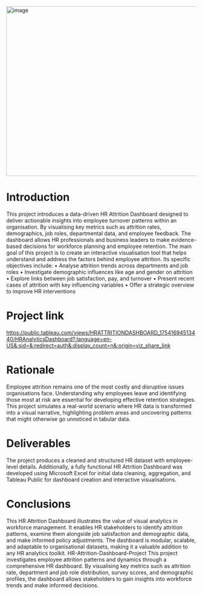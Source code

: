 <img width="940" height="448" alt="image" src="https://github.com/user-attachments/assets/2e6b4178-8fff-4398-aa03-8776686edcbf" />


# Introduction
This project introduces a data-driven HR Attrition Dashboard designed to deliver actionable insights into employee turnover patterns within an organisation. By visualising key metrics such as attrition rates, demographics, job roles, departmental data, and employee feedback. The dashboard allows HR professionals and business leaders to make evidence-based decisions for workforce planning and employee retention.
The main goal of this project is to create an interactive visualisation tool that helps understand and address the factors behind employee attrition. Its specific objectives include:
• Analyse attrition trends across departments and job roles
• Investigate demographic influences like age and gender on attrition
• Explore links between job satisfaction, pay, and turnover
• Present recent cases of attrition with key influencing variables
• Offer a strategic overview to improve HR interventions

# Project link
https://public.tableau.com/views/HRATTRITIONDASHBOARD_17541694513440/HRAnalyticsDashboard?:language=en-US&:sid=&:redirect=auth&:display_count=n&:origin=viz_share_link

# Rationale
Employee attrition remains one of the most costly and disruptive issues organisations face. Understanding why employees leave and identifying those most at risk are essential for developing effective retention strategies. This project simulates a real-world scenario where HR data is transformed into a visual narrative, highlighting problem areas and uncovering patterns that might otherwise go unnoticed in tabular data.

# Deliverables
The project produces a cleaned and structured HR dataset with employee-level details. Additionally, a fully functional HR Attrition Dashboard was developed using Microsoft Excel for initial data cleaning, aggregation, and Tableau Public for dashboard creation and interactive visualisations.

# Conclusions
This HR Attrition Dashboard illustrates the value of visual analytics in workforce management. It enables HR stakeholders to identify attrition patterns, examine them alongside job satisfaction and demographic data, and make informed policy adjustments. The dashboard is modular, scalable, and adaptable to organisational datasets, making it a valuable addition to any HR analytics toolkit.
HR-Attrition-Dashboard-Project
This project investigates employee attrition patterns and dynamics through a comprehensive HR dashboard. By visualising key metrics such as attrition rate, department and job role distribution, survey scores, and demographic profiles, the dashboard allows stakeholders to gain insights into workforce trends and make informed decisions.
